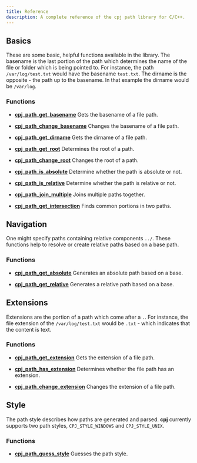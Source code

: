 ```yaml
---
title: Reference
description: A complete reference of the cpj path library for C/C++.
---
```


## Basics

These are some basic, helpful functions available in the library. The basename is the last portion of the path which determines the name of the file or folder which is being pointed to. For instance, the path ``/var/log/test.txt`` would have the basename ``test.txt``. The dirname is the opposite - the path up to the basename. In that example the dirname would be ``/var/log``.

### Functions

* **[cpj_path_get_basename](cpj_path_get_basename.md)**
Gets the basename of a file path.

* **[cpj_path_change_basename](cpj_path_change_basename.md)**
Changes the basename of a file path.

* **[cpj_path_get_dirname](cpj_path_get_dirname.md)**
Gets the dirname of a file path.

* **[cpj_path_get_root](cpj_path_get_root.md)**
Determines the root of a path.

* **[cpj_path_change_root](cpj_path_change_root.md)**
Changes the root of a path.

* **[cpj_path_is_absolute](cpj_path_is_absolute.md)**
Determine whether the path is absolute or not.

* **[cpj_path_is_relative](cpj_path_is_relative.md)**
Determine whether the path is relative or not.

* **[cpj_path_join_multiple](cpj_path_join_multiple.md)**
Joins multiple paths together.

* **[cpj_path_get_intersection](cpj_path_get_intersection.md)**
Finds common portions in two paths.

## Navigation

One might specify paths containing relative components ``../``. These functions help to resolve or create relative paths based on a base path.

### Functions

* **[cpj_path_get_absolute](cpj_path_get_absolute.md)**
Generates an absolute path based on a base.

* **[cpj_path_get_relative](cpj_path_get_relative.md)**
Generates a relative path based on a base.

## Extensions

Extensions are the portion of a path which come after a `.`. For instance, the file extension of the ``/var/log/test.txt`` would be ``.txt`` - which indicates that the content is text.

### Functions

* **[cpj_path_get_extension](cpj_path_get_extension.md)**
Gets the extension of a file path.

* **[cpj_path_has_extension](cpj_path_has_extension.md)**
Determines whether the file path has an extension.

* **[cpj_path_change_extension](cpj_path_change_extension.md)**
Changes the extension of a file path.

## Style

The path style describes how paths are generated and parsed. **cpj** currently supports two path styles, ``CPJ_STYLE_WINDOWS`` and ``CPJ_STYLE_UNIX``.

### Functions

* **[cpj_path_guess_style](cpj_path_guess_style.md)**
Guesses the path style.
